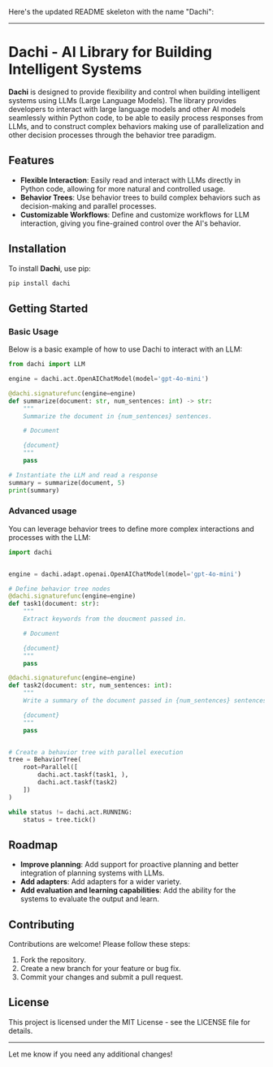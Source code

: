 Here's the updated README skeleton with the name "Dachi":

---

# Dachi - AI Library for Building Intelligent Systems

**Dachi** is designed to provide flexibility and control when building intelligent systems using LLMs (Large Language Models). The library provides developers to interact with large language models and other AI models seamlessly within Python code, to be able to easily process responses from LLMs, and to construct complex behaviors making use of parallelization and other decision processes through the behavior tree paradigm.

## Features

- **Flexible Interaction**: Easily read and interact with LLMs directly in Python code, allowing for more natural and controlled usage.
- **Behavior Trees**: Use behavior trees to build complex behaviors such as decision-making and parallel processes.
- **Customizable Workflows**: Define and customize workflows for LLM interaction, giving you fine-grained control over the AI's behavior.

## Installation

To install **Dachi**, use pip:

```bash
pip install dachi
```

## Getting Started

### Basic Usage

Below is a basic example of how to use Dachi to interact with an LLM:

```python
from dachi import LLM

engine = dachi.act.OpenAIChatModel(model='gpt-4o-mini')

@dachi.signaturefunc(engine=engine)
def summarize(document: str, num_sentences: int) -> str:
    """
    Summarize the document in {num_sentences} sentences.

    # Document

    {document}
    """
    pass

# Instantiate the LLM and read a response
summary = summarize(document, 5)
print(summary)
```

### Advanced usage

You can leverage behavior trees to define more complex interactions and processes with the LLM:

```python
import dachi


engine = dachi.adapt.openai.OpenAIChatModel(model='gpt-4o-mini')

# Define behavior tree nodes
@dachi.signaturefunc(engine=engine)
def task1(document: str):
    """
    Extract keywords from the doucment passed in.

    # Document

    {document}
    """
    pass

@dachi.signaturefunc(engine=engine)
def task2(document: str, num_sentences: int):
    """
    Write a summary of the document passed in {num_sentences} sentences

    {document}
    """
    pass


# Create a behavior tree with parallel execution
tree = BehaviorTree(
    root=Parallel([
        dachi.act.taskf(task1, ), 
        dachi.act.taskf(task2)
    ])
)

while status != dachi.act.RUNNING:
    status = tree.tick()
```

## Roadmap

- **Improve planning**: Add support for proactive planning and better integration of planning systems with LLMs.
- **Add adapters**: Add adapters for a wider variety.
- **Add evaluation and learning capabilities**: Add the ability for the systems to evaluate the output and learn.

## Contributing

Contributions are welcome! Please follow these steps:

1. Fork the repository.
2. Create a new branch for your feature or bug fix.
3. Commit your changes and submit a pull request.

## License

This project is licensed under the MIT License - see the LICENSE file for details.

---

Let me know if you need any additional changes!